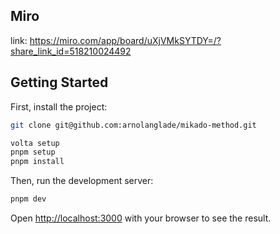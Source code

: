 ## Miro

link: https://miro.com/app/board/uXjVMkSYTDY=/?share_link_id=518210024492

## Getting Started

First, install the project:

```bash
git clone git@github.com:arnolanglade/mikado-method.git

volta setup
pnpm setup
pnpm install
```

Then, run the development server:

```bash
pnpm dev
```

Open [http://localhost:3000](http://localhost:3000) with your browser to see the result.
